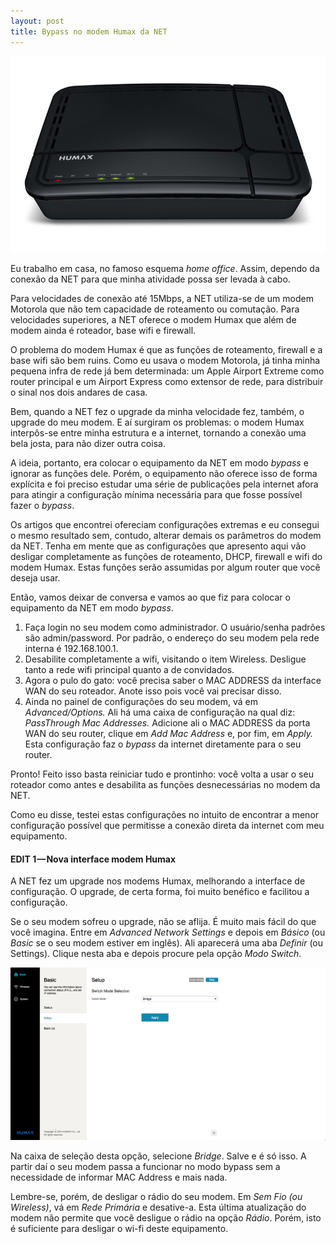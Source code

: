 ```yaml
---
layout: post
title: Bypass no modem Humax da NET
---
```


![modem humax](/images/2015-06-15-Bypass-no-modem-Humax-da-NET-01.jpeg)

Eu trabalho em casa, no famoso esquema *home office*. Assim,
dependo da conexão da NET para que minha atividade possa ser levada à
cabo.

Para velocidades de conexão até 15Mbps, a NET utiliza-se de um modem
Motorola que não tem capacidade de roteamento ou comutação. Para
velocidades superiores, a NET oferece o modem Humax que além de modem
ainda é roteador, base wifi e firewall.

O problema do modem Humax é que as funções de roteamento, firewall e a
base wifi são bem ruins. Como eu usava o modem Motorola, já tinha minha
pequena infra de rede já bem determinada: um Apple Airport Extreme como
router principal e um Airport Express como extensor de rede, para
distribuir o sinal nos dois andares de casa.

Bem, quando a NET fez o upgrade da minha velocidade fez, também, o
upgrade do meu modem. E aí surgiram os problemas: o modem Humax
interpôs-se entre minha estrutura e a internet, tornando a conexão uma
bela josta, para não dizer outra coisa.

A ideia, portanto, era colocar o equipamento da NET em modo *bypass* e
ignorar as funções dele. Porém, o equipamento não oferece isso de forma
explícita e foi preciso estudar uma série de publicações pela internet
afora para atingir a configuração mínima necessária para que fosse
possível fazer o *bypass*.

Os artigos que encontrei ofereciam configurações extremas e eu consegui
o mesmo resultado sem, contudo, alterar demais os parâmetros do modem da
NET. Tenha em mente que as configurações que apresento aqui vão desligar
completamente as funções de roteamento, DHCP, firewall e wifi do modem
Humax. Estas funções serão assumidas por algum router que você deseja
usar.

Então, vamos deixar de conversa e vamos ao que fiz para colocar o
equipamento da NET em modo *bypass*.

1.  <span id="bb11">Faça login no seu modem como administrador. O
    usuário/senha padrões são admin/password. Por padrão, o endereço do
    seu modem pela rede interna é 192.168.100.1.</span>
2.  <span id="4256">Desabilite completamente a wifi, visitando o item
    Wireless. Desligue tanto a rede wifi principal quanto a de
    convidados.</span>
3.  <span id="07da">Agora o pulo do gato: você precisa saber o MAC
    ADDRESS da interface WAN do seu roteador. Anote isso pois você vai
    precisar disso.</span>
4.  <span id="3631">Ainda no painel de configurações do seu modem, vá em
    *Advanced/Options.* Ali há uma caixa de configuração na qual diz:
    *PassThrough Mac Addresses.* Adicione ali o MAC ADDRESS da porta WAN
    do seu router, clique em *Add Mac Address* e, por fim, em *Apply.*
    Esta configuração faz o *bypass* da internet diretamente para o seu
    router.</span>

Pronto! Feito isso basta reiniciar tudo e prontinho: você volta a usar o
seu roteador como antes e desabilita as funções desnecessárias no modem
da NET.

Como eu disse, testei estas configurações no intuito de encontrar a
menor configuração possível que permitisse a conexão direta da internet
com meu equipamento.

#### EDIT 1 — Nova interface modem Humax

A NET fez um upgrade nos modems Humax, melhorando a interface de
configuração. O upgrade, de certa forma, foi muito benéfico e facilitou
a configuração.

Se o seu modem sofreu o upgrade, não se aflija. É muito mais fácil do
que você imagina. Entre em *Advanced Network Settings* e depois em
*Básico* (ou *Basic* se o seu modem estiver em inglês). Ali aparecerá
uma aba *Definir* (ou Settings). Clique nesta aba e depois procure pela
opção *Modo Switch*.

![tela](/images/2015-06-15-Bypass-no-modem-Humax-da-NET-02.png)

Na caixa de seleção desta opção, selecione *Bridge*. Salve e é
só isso. A partir daí o seu modem passa a funcionar no modo bypass sem a
necessidade de informar MAC Address e mais nada.

Lembre-se, porém, de desligar o rádio do seu modem. Em *Sem Fio (ou
Wireless)*, vá em *Rede Primária* e desative-a. Esta última atualização
do modem não permite que você desligue o rádio na opção *Rádio*. Porém,
isto é suficiente para desligar o wi-fi deste equipamento.
